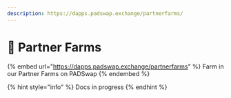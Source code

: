 ```yaml
---
description: https://dapps.padswap.exchange/partnerfarms/
---
```


# 🤝 Partner Farms

{% embed url="https://dapps.padswap.exchange/partnerfarms" %}
Farm in our Partner Farms on PADSwap
{% endembed %}

{% hint style="info" %}
Docs in progress
{% endhint %}
